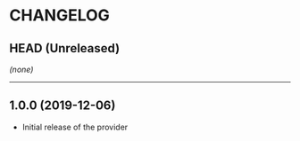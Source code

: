 CHANGELOG
=========

## HEAD (Unreleased)
_(none)_

---

## 1.0.0 (2019-12-06)
* Initial release of the provider
